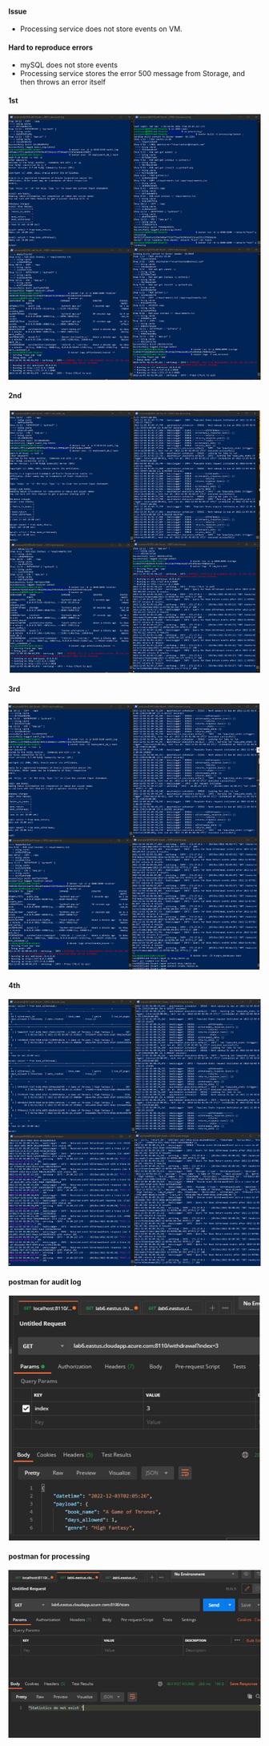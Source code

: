 <h4> Issue </h4>

- Processing service does not store events on VM.

<h4>Hard to reproduce errors</h4>

- mySQL does not store events
- Processing service stores the error 500 message from Storage, and then throws an error itself


<h4>1st</h4>

![alt text](./images/1st.png)

<h4>2nd</h4>

![alt text](./images/2nd.png)

<h4>3rd</h4>

![alt text](./images/3rd.png)

<h4>4th</h4>

![alt text](./images/4th.png)

<h4>postman for audit log</h4>

![alt text](./images/5th.png)

<h4>postman for processing</h4>

![alt text](./images/6th.png)

